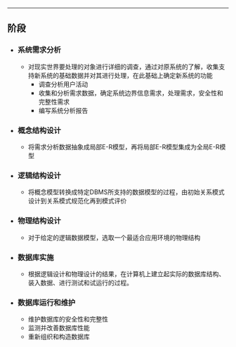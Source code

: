 
----

## 阶段
- ### 系统需求分析
	- 对现实世界要处理的对象进行详细的调查，通过对原系统的了解，收集支持新系统的基础数据并对其进行处理，在此基础上确定新系统的功能
		- 调查分析用户活动
		- 收集和分析需求数据，确定系统边界信息需求，处理需求，安全性和完整性需求
		- 编写系统分析报告
- ### 概念结构设计
	- 将需求分析数据抽象成局部E-R模型，再将局部E-R模型集成为全局E-R模型
- ### 逻辑结构设计
	- 将概念模型转换成特定DBMS所支持的数据模型的过程，由初始关系模式设计到关系模式规范化再到模式评价
- ### 物理结构设计
	- 对于给定的逻辑数据模型，选取一个最适合应用环境的物理结构
- ### 数据库实施
	- 根据逻辑设计和物理设计的结果，在计算机上建立起实际的数据库结构、装入数据、进行测试和试运行的过程。
- ### 数据库运行和维护
	- 维护数据库的安全性和完整性
	- 监测并改善数据库性能
	- 重新组织和构造数据库